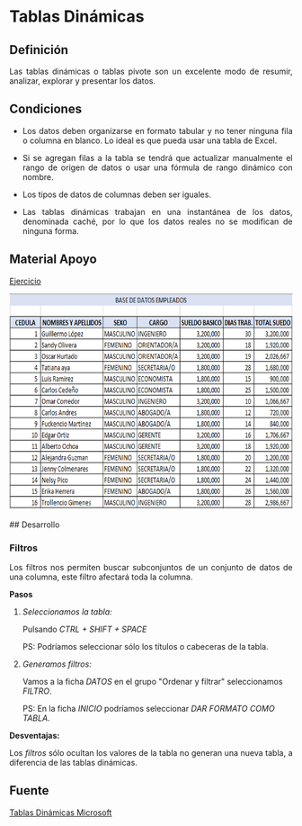 Tablas Dinámicas
==============

## Definición

<p align="justify">
Las tablas dinámicas o tablas pivote son un excelente modo de resumir, analizar, explorar y presentar los datos.
</p>

## Condiciones

<ul>

<li>
<p align="justify">
Los datos deben organizarse en formato tabular y no tener ninguna fila o columna en blanco. Lo ideal es que pueda usar una tabla de Excel.
</p>
</li>

<li>
<p align="justify">
Si se agregan filas a la tabla se tendrá que actualizar manualmente el rango de origen de datos o usar una fórmula de rango dinámico con nombre.
</p>
</li>

<li>
<p align="justify">
Los tipos de datos de columnas deben ser iguales.
</p>
</li>

<li>
<p align="justify">
Las tablas dinámicas trabajan en una instantánea de los datos, denominada caché, por lo que los datos reales no se modifican de ninguna forma.
</p>
</li>

</ul>

## Material Apoyo

<p align ="justify">
<a href="https://github.com/ginppian/Excel-Tablas_Dinamicas/raw/master/MaterialApoyoTablasDinamicas.xlsx">Ejercicio</a>
</p>

<p align="center">
	<img src="https://github.com/ginppian/Excel-Tablas_Dinamicas/blob/master/img/img1.png" width="687" height="385">
</p>
## Desarrollo

### Filtros

<p align="justify">
Los filtros nos permiten buscar subconjuntos de un conjunto de datos de una columna, este filtro afectará toda la columna.
</p>


<b>Pasos</b>

<ol>
	
<li>
<i>Seleccionamos la tabla:</i>
<p>	
	Pulsando <i>CTRL + SHIFT + SPACE</i>
</p>
<p>
	PS: Podríamos seleccionar sólo los títulos o cabeceras de la tabla.
</p>
</li>

<li>
<i>Generamos filtros:</i>
<p>
Vamos a la ficha <i>DATOS</i> en el grupo "Ordenar y filtrar" seleccionamos <i>FILTRO</i>.
</p>

<p>
	PS: En la ficha <i>INICIO</i> podríamos seleccionar <i>DAR FORMATO COMO TABLA</i>. 
</p>
</li>

</ol>

<b>Desventajas:</b>

<p align="justify">
Los <i>filtros</i> sólo ocultan los valores de la tabla no generan una nueva tabla, a diferencia de las tablas dinámicas.
</p>

## Fuente
<p align="justify">
<a href="https://support.office.com/es-es/article/Crear-una-tabla-din%C3%A1mica-para-analizar-datos-de-una-hoja-de-c%C3%A1lculo-a9a84538-bfe9-40a9-a8e9-f99134456576">Tablas Dinámicas Microsoft</a>
</p>

<p align="justify">
<a href="https://www.youtube.com/watch?v=AIipB0FFw7Y&t=1s"
</a>
</p>
